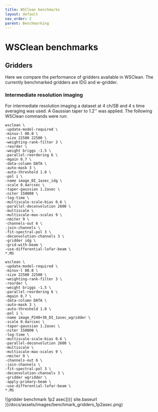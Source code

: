 ```yaml
---
title: WSClean benchmarks
layout: default
nav_order: 2
parent: Benchmarking
---
```


# WSClean benchmarks
## Gridders
Here we compare the performance of gridders available in WSClean. The currently benchmarked gridders are IDG and w-gridder.

### Intermediate resolution imaging
For intermediate resolution imaging a dataset at 4 ch/SB and 4 s time averaging was used. A Gaussian taper to 1.2'' was applied. The following WSClean commands were run:

```
wsclean \
-update-model-required \
-minuv-l 80.0 \
-size 22500 22500 \
-weighting-rank-filter 3 \
-reorder \
-weight briggs -1.5 \
-parallel-reordering 6 \
-mgain 0.7 \
-data-column DATA \
-auto-mask 3 \
-auto-threshold 1.0 \
-pol i \
-name image_DI_1asec_idg \
-scale 0.4arcsec \
-taper-gaussian 1.2asec \
-niter 150000 \
-log-time \
-multiscale-scale-bias 0.6 \
-parallel-deconvolution 2600 \
-multiscale \
-multiscale-max-scales 9 \
-nmiter 9 \
-channels-out 6 \
-join-channels \
-fit-spectral-pol 3 \
-deconvolution-channels 3 \
-gridder idg \
-grid-with-beam \
-use-differential-lofar-beam \
*.MS
```

```
wsclean \
-update-model-required \
-minuv-l 80.0 \
-size 22500 22500 \
-weighting-rank-filter 3 \
-reorder \
-weight briggs -1.5 \
-parallel-reordering 6 \
-mgain 0.7 \
-data-column DATA \
-auto-mask 3 \
-auto-threshold 1.0 \
-pol i \
-name image_P240+30_DI_1asec_wgridder \
-scale 0.4arcsec \
-taper-gaussian 1.2asec \
-niter 150000 \
-log-time \
-multiscale-scale-bias 0.6 \
-parallel-deconvolution 2600 \
-multiscale \
-multiscale-max-scales 9 \
-nmiter 9 \
-channels-out 6 \
-join-channels \
-fit-spectral-pol 3 \
-deconvolution-channels 3 \
-gridder wgridder \
-apply-primary-beam \
-use-differential-lofar-beam \
*.MS

```

![gridder benchmark 1p2 asec]({{ site.baseurl }}/docs/assets/images/benchmark_gridders_1p2asec.png)